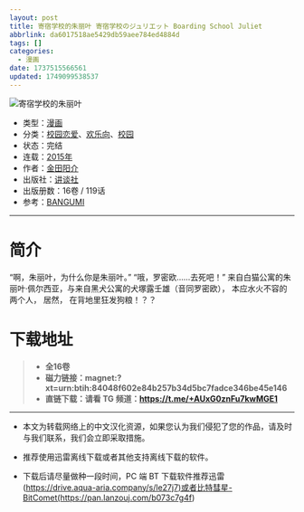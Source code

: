 ```yaml
---
layout: post
title: 寄宿学校的朱丽叶 寄宿学校のジュリエット Boarding School Juliet
abbrlink: da6017518ae5429db59aee784ed4884d
tags: []
categories:
  - 漫画
date: 1737515566561
updated: 1749099538537
---
```


![寄宿学校的朱丽叶](https://ipfs.io/ipfs/QmXXgP7CQq5ZWX7ecbTDqXQkCPybxU1GVp9pnsRPy1jZR1?filename=%E5%AF%84%E5%AE%BF%E5%AD%A6%E6%A0%A1%E7%9A%84%E6%9C%B1%E4%B8%BD%E5%8F%B6.jpg)

- 类型：[漫画](/index.php/category/漫画)
- 分类：[校园恋爱](/index.php/category/校园恋爱)、[欢乐向](/index.php/category/欢乐向)、[校园](/index.php/category/校园)
- 状态：完结
- 连载：[2015年](/index.php/category/2015年)
- 作者：[金田阳介](/index.php/category/金田阳介)
- 出版社：[讲谈社](/index.php/category/讲谈社)
- 出版册数：16卷 / 119话
- 参考：[BANGUMI](https://bangumi.tv/subject/144466)

***

# 简介

“啊，朱丽叶，为什么你是朱丽叶。” “哦，罗密欧……去死吧！” 来自白猫公寓的朱丽叶·佩尔西亚，与来自黑犬公寓的犬塚露壬雄（音同罗密欧）， 本应水火不容的两个人， 居然， 在背地里狂发狗粮！？？

# 下载地址

> - **全16卷**
> - **磁力链接：magnet:?xt=urn:btih:84048f602e84b257b34d5bc7fadce346be45e146**
> - **直链下载：请看 TG 频道：<https://t.me/+AUxG0znFu7kwMGE1>**

***

- 本文为转载网络上的中文汉化资源，如果您认为我们侵犯了您的作品，请及时与我们联系，我们会立即采取措施。

- 推荐使用迅雷离线下载或者其他支持离线下载的软件。

- 下载后请尽量做种一段时间，PC 端 BT 下载软件推荐迅雷(<https://drive.aqua-aria.company/s/le27j7)或者比特彗星-BitComet(https://pan.lanzouj.com/b073c7g4f>)
